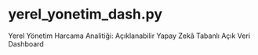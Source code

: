 # yerel_yonetim_dash.py
Yerel Yönetim Harcama Analitiği: Açıklanabilir Yapay Zekâ Tabanlı Açık Veri Dashboard
